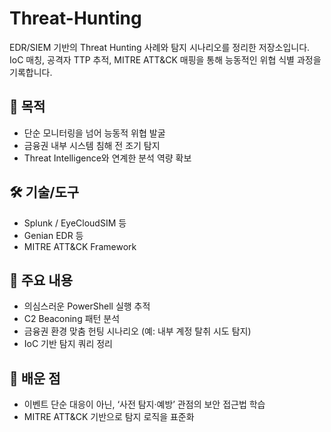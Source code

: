 # Threat-Hunting
EDR/SIEM 기반의 Threat Hunting 사례와 탐지 시나리오를 정리한 저장소입니다.  
IoC 매칭, 공격자 TTP 추적, MITRE ATT&CK 매핑을 통해 능동적인 위협 식별 과정을 기록합니다.

## 📌 목적
- 단순 모니터링을 넘어 능동적 위협 발굴
- 금융권 내부 시스템 침해 전 조기 탐지
- Threat Intelligence와 연계한 분석 역량 확보

## 🛠️ 기술/도구
- Splunk / EyeCloudSIM 등
- Genian EDR 등 
- MITRE ATT&CK Framework

## 📂 주요 내용
- 의심스러운 PowerShell 실행 추적
- C2 Beaconing 패턴 분석
- 금융권 환경 맞춤 헌팅 시나리오 (예: 내부 계정 탈취 시도 탐지)
- IoC 기반 탐지 쿼리 정리

## 📖 배운 점
- 이벤트 단순 대응이 아닌, ‘사전 탐지·예방’ 관점의 보안 접근법 학습
- MITRE ATT&CK 기반으로 탐지 로직을 표준화
